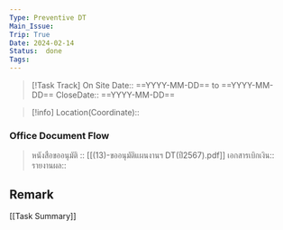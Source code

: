 ```yaml
---
Type: Preventive DT
Main_Issue: 
Trip: True
Date: 2024-02-14
Status:  done
Tags: 
---
```


>[!Task Track]
>On Site Date::   ==YYYY-MM-DD==  to ==YYYY-MM-DD==
>CloseDate::   ==YYYY-MM-DD==

>[!info]
>Location(Coordinate)::  



### Office Document Flow
>หนังสือขออนุมัติ :: [[(13)-ขออนุมัติแผนงานฯ DT(ปี2567).pdf]]
>เอกสารเบิกเงิน::
>รายงานผล::

## Remark





[[Task Summary]]





